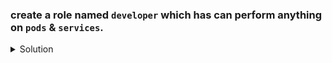 ### create a role named `developer` which has can perform anything on `pods` & `services`. 

<details><summary>Solution</summary>
  <p>

  ```bash
  # file role.yaml
  apiVersion: rbac.authorization.k8s.io/v1
  kind: Role
  metadata:
    name: developer
  rules:
  - apiGroups: [""]
    resources: ["pods", "services"]
    verbs: ["*"]


  # using imperative command
  k create role developer --resource=pods,services --verb=*
  ```

  </p>
</details>